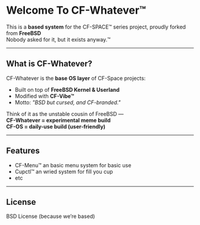 # Welcome To CF-Whatever™

This is a **based system** for the CF-SPACE™ series project, proudly forked from **FreeBSD**  
Nobody asked for it, but it exists anyway.™  

---

## What is CF-Whatever?
CF-Whatever is the **base OS layer** of CF-Space projects:
- Built on top of **FreeBSD Kernel & Userland**
- Modified with **CF-Vibe™**
- Motto: *"BSD but cursed, and CF-branded."*

Think of it as the unstable cousin of FreeBSD —  
**CF-Whatever = experimental meme build**  
**CF-OS = daily-use build (user-friendly)**  

---

## Features
- CF-Menu™ an basic menu system for basic use
- Cupctl™ an wried system for fill you cup
- etc

---

## License

BSD License (because we’re based)
